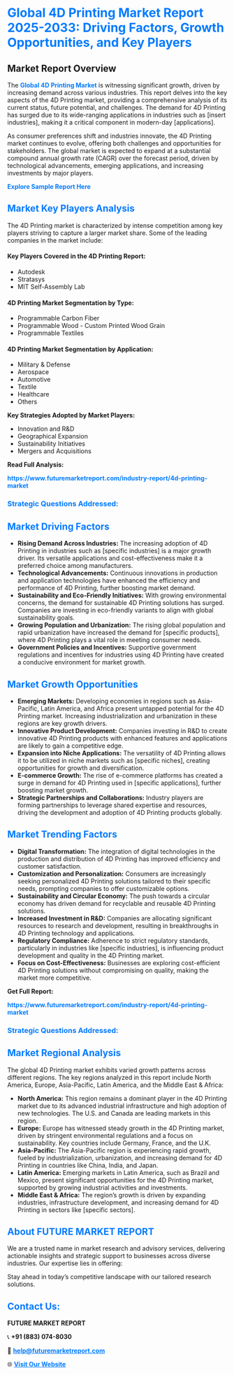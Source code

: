 <h1 style="color: #007BFF;">Global 4D Printing Market Report 2025-2033: Driving Factors, Growth Opportunities, and Key Players</h1>

<section id="overview">
<h2>Market Report Overview</h2>
<p>The <a href="https://www.futuremarketreport.com/industry-report/4d-printing-market" style="color: #007BFF; text-decoration: none;"><strong>Global 4D Printing Market</strong></a> is witnessing significant growth, driven by increasing demand across various industries. This report delves into the key aspects of the 4D Printing market, providing a comprehensive analysis of its current status, future potential, and challenges. The demand for 4D Printing has surged due to its wide-ranging applications in industries such as [insert industries], making it a critical component in modern-day [applications].</p>
<p>As consumer preferences shift and industries innovate, the 4D Printing market continues to evolve, offering both challenges and opportunities for stakeholders. The global market is expected to expand at a substantial compound annual growth rate (CAGR) over the forecast period, driven by technological advancements, emerging applications, and increasing investments by major players.</p>
</section>

<section id="overview">
<p><a href="https://www.futuremarketreport.com/request-sample/reportId=63071" style="color: #007BFF; text-decoration: none;"><strong>Explore Sample Report Here</strong></a></p>
</section>

<section id="key-players">
<h2 style="color: #007BFF;">Market Key Players Analysis</h2>
<p>The 4D Printing market is characterized by intense competition among key players striving to capture a larger market share. Some of the leading companies in the market include:</p>
<h4>Key Players Covered in the 4D Printing Report:</h4>
<ul><li>Autodesk</li><li>Stratasys</li><li>MIT Self-Assembly Lab</li></ul>
<h4>4D Printing Market Segmentation by Type:</h4>
<ul><li>Programmable Carbon Fiber</li><li>Programmable Wood - Custom Printed Wood Grain</li><li>Programmable Textiles</li></ul>

<h4>4D Printing Market Segmentation by Application:</h4>
<ul><li>Military &amp; Defense</li><li>Aerospace</li><li>Automotive</li><li>Textile</li><li>Healthcare</li><li>Others</li></ul>
<p><strong>Key Strategies Adopted by Market Players:</strong></p>
<ul>
<li>Innovation and R&D</li>
<li>Geographical Expansion</li>
<li>Sustainability Initiatives</li>
<li>Mergers and Acquisitions</li>
</ul>
</section>

<section>
<p><strong>Read Full Analysis: </strong></p><a href="https://www.futuremarketreport.com/industry-report/4d-printing-market" style="color: #007BFF; text-decoration: none;"><strong>https://www.futuremarketreport.com/industry-report/4d-printing-market</strong></a>
<h3 style="color: #007BFF;">Strategic Questions Addressed:</h3>
</section>

<section id="driving-factors">
<h2 style="color: #007BFF;">Market Driving Factors</h2>
<ul>
<li><strong>Rising Demand Across Industries:</strong> The increasing adoption of 4D Printing in industries such as [specific industries] is a major growth driver. Its versatile applications and cost-effectiveness make it a preferred choice among manufacturers.</li>
<li><strong>Technological Advancements:</strong> Continuous innovations in production and application technologies have enhanced the efficiency and performance of 4D Printing, further boosting market demand.</li>
<li><strong>Sustainability and Eco-Friendly Initiatives:</strong> With growing environmental concerns, the demand for sustainable 4D Printing solutions has surged. Companies are investing in eco-friendly variants to align with global sustainability goals.</li>
<li><strong>Growing Population and Urbanization:</strong> The rising global population and rapid urbanization have increased the demand for [specific products], where 4D Printing plays a vital role in meeting consumer needs.</li>
<li><strong>Government Policies and Incentives:</strong> Supportive government regulations and incentives for industries using 4D Printing have created a conducive environment for market growth.</li>
</ul>
</section>

<section id="growth-opportunities">
<h2 style="color: #007BFF;">Market Growth Opportunities</h2>
<ul>
<li><strong>Emerging Markets:</strong> Developing economies in regions such as Asia-Pacific, Latin America, and Africa present untapped potential for the 4D Printing market. Increasing industrialization and urbanization in these regions are key growth drivers.</li>
<li><strong>Innovative Product Development:</strong> Companies investing in R&D to create innovative 4D Printing products with enhanced features and applications are likely to gain a competitive edge.</li>
<li><strong>Expansion into Niche Applications:</strong> The versatility of 4D Printing allows it to be utilized in niche markets such as [specific niches], creating opportunities for growth and diversification.</li>
<li><strong>E-commerce Growth:</strong> The rise of e-commerce platforms has created a surge in demand for 4D Printing used in [specific applications], further boosting market growth.</li>
<li><strong>Strategic Partnerships and Collaborations:</strong> Industry players are forming partnerships to leverage shared expertise and resources, driving the development and adoption of 4D Printing products globally.</li>
</ul>
</section>

<section id="trending-factors">
<h2 style="color: #007BFF;">Market Trending Factors</h2>
<ul>
<li><strong>Digital Transformation:</strong> The integration of digital technologies in the production and distribution of 4D Printing has improved efficiency and customer satisfaction.</li>
<li><strong>Customization and Personalization:</strong> Consumers are increasingly seeking personalized 4D Printing solutions tailored to their specific needs, prompting companies to offer customizable options.</li>
<li><strong>Sustainability and Circular Economy:</strong> The push towards a circular economy has driven demand for recyclable and reusable 4D Printing solutions.</li>
<li><strong>Increased Investment in R&D:</strong> Companies are allocating significant resources to research and development, resulting in breakthroughs in 4D Printing technology and applications.</li>
<li><strong>Regulatory Compliance:</strong> Adherence to strict regulatory standards, particularly in industries like [specific industries], is influencing product development and quality in the 4D Printing market.</li>
<li><strong>Focus on Cost-Effectiveness:</strong> Businesses are exploring cost-efficient 4D Printing solutions without compromising on quality, making the market more competitive.</li>
</ul>
</section>

<section>
<p><strong>Get Full Report: </strong></p><a href="https://www.futuremarketreport.com/industry-report/4d-printing-market" style="color: #007BFF; text-decoration: none;"><strong>https://www.futuremarketreport.com/industry-report/4d-printing-market</strong></a>
<h3 style="color: #007BFF;">Strategic Questions Addressed:</h3>
</section>


<section id="regional-analysis">
<h2 style="color: #007BFF;">Market Regional Analysis</h2>
<p>The global 4D Printing market exhibits varied growth patterns across different regions. The key regions analyzed in this report include North America, Europe, Asia-Pacific, Latin America, and the Middle East & Africa:</p>
<ul>
<li><strong>North America:</strong> This region remains a dominant player in the 4D Printing market due to its advanced industrial infrastructure and high adoption of new technologies. The U.S. and Canada are leading markets in this region.</li>
<li><strong>Europe:</strong> Europe has witnessed steady growth in the 4D Printing market, driven by stringent environmental regulations and a focus on sustainability. Key countries include Germany, France, and the U.K.</li>
<li><strong>Asia-Pacific:</strong> The Asia-Pacific region is experiencing rapid growth, fueled by industrialization, urbanization, and increasing demand for 4D Printing in countries like China, India, and Japan.</li>
<li><strong>Latin America:</strong> Emerging markets in Latin America, such as Brazil and Mexico, present significant opportunities for the 4D Printing market, supported by growing industrial activities and investments.</li>
<li><strong>Middle East & Africa:</strong> The region’s growth is driven by expanding industries, infrastructure development, and increasing demand for 4D Printing in sectors like [specific sectors].</li>
</ul>
</section>

<footer>
<h2 style="color: #007BFF;">About FUTURE MARKET REPORT</h2>
<p>We are a trusted name in market research and advisory services, delivering actionable insights and strategic support to businesses across diverse industries. Our expertise lies in offering:</p>

<p>Stay ahead in today’s competitive landscape with our tailored research solutions.</p>

<h2 style="color: #007BFF;">Contact Us:</h2>
<p><strong>FUTURE MARKET REPORT</strong></p>
<p>📞 <strong>+91 (883) 074-8030</strong></p>
<p>📧 <strong><a href="mailto:help@futuremarketreport.com" style="color: #007BFF;">help@futuremarketreport.com</a></strong></p>
<p>🌐 <strong><a href="https://www.futuremarketreport.com/" style="color: #007BFF;">Visit Our Website</a></strong></p>
</footer>